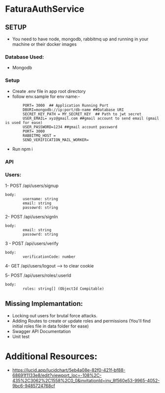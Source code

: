 # FaturaAuthService

## SETUP
- You need to have node, mongodb, rabbitmq up and running in your machine or their docker images
### Database Used:
- Mongodb 

### Setup 
- Create .env file in app root directory 
- follow env.sample for env name:-
```
        PORT= 3000  ## Application Running Port
        DBURI=mongodb://ip:port/db-name ##Database URI
        SECRET_KEY_PATH = MY_SECRET_KEY  ## Path to jwt secret
        USER_EMAIL= xyz@gmail.com ##gmail account to send email (gmail is used for ease)
        USER_PASSWORD=1234 ##gmail account password
        PORT= 3000
        RABBITMQ_HOST = 
        SEND_VERIFICATION_MAIL_WORKER= 
````
- Run npm i


### API

### Users:  
1- POST /api/users/signup 
```
body: 
        username: string
        email: string
        passowrd: string 
```

2- POST /api/users/signIn 
```
body: 
        email: string
        passowrd: string 
```

3 - POST /api/users/verify 
```
body: 
        verificationCode: number

```

4- GET /api/users/logout --> to clear cookie


5- POST /api/users/roles/:userId 
```
body: 
        roles: string[] (ObjectId Compitable) 

```

## Missing Implemantation:
- Locking out users for brutal force attacks.
- Adding Routes to create or update roles and permissions (You'll find initial roles file in data folder for ease)
- Swagger API Documentation
- Unit test
# Additional Resources:
- https://lucid.app/lucidchart/5eb4a08e-82f0-421f-bf88-68691f1133e8/edit?viewport_loc=-108%2C-435%2C3062%2C1558%2C0_0&invitationId=inv_8f560e53-9965-4052-9bc6-9485724768cf
